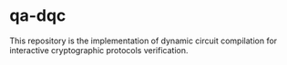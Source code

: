 # qa-dqc
This repository is the implementation of dynamic circuit compilation for interactive cryptographic protocols verification.
